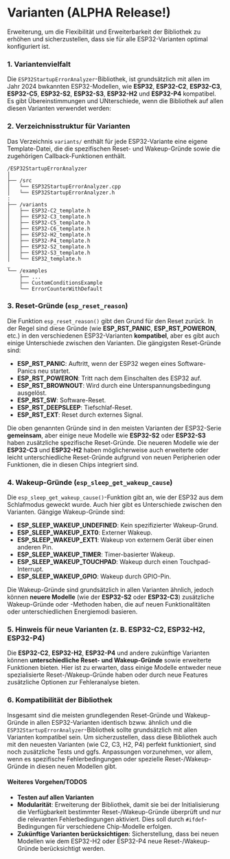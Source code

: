 # Varianten (ALPHA Release!)

Erweiterung, um die Flexibilität und Erweiterbarkeit der Bibliothek zu erhöhen und sicherzustellen, dass sie für alle ESP32-Varianten optimal konfiguriert ist. 

### 1. **Variantenvielfalt**

Die `ESP32StartupErrorAnalyzer`-Bibliothek, ist grundsätzlich mit allen im Jahr 2024 bwkannten ESP32-Modellen, wie **ESP32**, **ESP32-C2**, **ESP32-C3**, **ESP32-C5**, **ESP32-S2**, **ESP32-S3**, **ESP32-H2** und **ESP32-P4** kompatibel. Es gibt Übereinstimmungen und UNterschiede, wenn die Bibliothek auf allen diesen Varianten verwendet werden:

### 2. **Verzeichnisstruktur für Varianten**

Das Verzeichnis `variants/` enthält für jede ESP32-Variante eine eigene Template-Datei, die die spezifischen Reset- und Wakeup-Gründe sowie die zugehörigen Callback-Funktionen enthält.

```
/ESP32StartupErrorAnalyzer
│
├── /src
│   └── ESP32StartupErrorAnalyzer.cpp
│   └── ESP32StartupErrorAnalyzer.h
:
├── /variants
│   ├── ESP32-C2_template.h
│   ├── ESP32-C3_template.h
│   ├── ESP32-C5_template.h
│   ├── ESP32-C6_template.h
│   ├── ESP32-H2_template.h
│   ├── ESP32-P4_template.h
│   ├── ESP32-S2_template.h
│   ├── ESP32-S3_template.h
│   └── ESP32_template.h
_
└── /examples
    ├── ...
    ├── CustomConditionsExample
    └── ErrorCounterWithDefault
```

### 3. **Reset-Gründe (`esp_reset_reason`)**

Die Funktion `esp_reset_reason()` gibt den Grund für den Reset zurück. In der Regel sind diese Gründe (wie **ESP_RST_PANIC**, **ESP_RST_POWERON**, etc.) in den verschiedenen ESP32-Varianten **kompatibel**, aber es gibt auch einige Unterschiede zwischen den Varianten. Die gängigsten Reset-Gründe sind:

- **ESP_RST_PANIC**: Auftritt, wenn der ESP32 wegen eines Software-Panics neu startet.
- **ESP_RST_POWERON**: Tritt nach dem Einschalten des ESP32 auf.
- **ESP_RST_BROWNOUT**: Wird durch eine Unterspannungsbedingung ausgelöst.
- **ESP_RST_SW**: Software-Reset.
- **ESP_RST_DEEPSLEEP**: Tiefschlaf-Reset.
- **ESP_RST_EXT**: Reset durch externes Signal.

Die oben genannten Gründe sind in den meisten Varianten der ESP32-Serie **gemeinsam**, aber einige neue Modelle wie **ESP32-S2** oder **ESP32-S3** haben zusätzliche spezifische Reset-Gründe. Die neueren Modelle wie der **ESP32-C3** und **ESP32-H2** haben möglicherweise auch erweiterte oder leicht unterschiedliche Reset-Gründe aufgrund von neuen Peripherien oder Funktionen, die in diesen Chips integriert sind.

### 4. **Wakeup-Gründe (`esp_sleep_get_wakeup_cause`)**

Die `esp_sleep_get_wakeup_cause()`-Funktion gibt an, wie der ESP32 aus dem Schlafmodus geweckt wurde. Auch hier gibt es Unterschiede zwischen den Varianten. Gängige Wakeup-Gründe sind:

- **ESP_SLEEP_WAKEUP_UNDEFINED**: Kein spezifizierter Wakeup-Grund.
- **ESP_SLEEP_WAKEUP_EXT0**: Externer Wakeup.
- **ESP_SLEEP_WAKEUP_EXT1**: Wakeup von externem Gerät über einen anderen Pin.
- **ESP_SLEEP_WAKEUP_TIMER**: Timer-basierter Wakeup.
- **ESP_SLEEP_WAKEUP_TOUCHPAD**: Wakeup durch einen Touchpad-Interrupt.
- **ESP_SLEEP_WAKEUP_GPIO**: Wakeup durch GPIO-Pin.
  
Die Wakeup-Gründe sind grundsätzlich in allen Varianten ähnlich, jedoch können **neuere Modelle** (wie der **ESP32-S2** oder **ESP32-C3**) zusätzliche Wakeup-Gründe oder -Methoden haben, die auf neuen Funktionalitäten oder unterschiedlichen Energiemodi basieren.

### 5. **Hinweis für neue Varianten (z. B. ESP32-C2, ESP32-H2, ESP32-P4)**

Die **ESP32-C2**, **ESP32-H2**, **ESP32-P4** und andere zukünftige Varianten können **unterschiedliche Reset- und Wakeup-Gründe** sowie erweiterte Funktionen bieten. Hier ist zu erwarten, dass einige Modelle entweder neue spezialisierte Reset-/Wakeup-Gründe haben oder durch neue Features zusätzliche Optionen zur Fehleranalyse bieten.

### 6. **Kompatibilität der Bibliothek**

Insgesamt sind die meisten grundlegenden Reset-Gründe und Wakeup-Gründe in allen ESP32-Varianten identisch bzww. ähnlich und die  `ESP32StartupErrorAnalyzer`-Bibliothek sollte grundsätzlich mit allen Varianten kompatibel sein. Um  sicherzustellen, dass diese Bibliothek auch mit den neuesten Varianten (wie C2, C3, H2, P4) perfekt funktioniert, sind noch zusätzliche Tests und ggfs. Anpassungen vorzunehmen, vor allem, wenn es spezifische Fehlerbedingungen oder spezielle Reset-/Wakeup-Gründe in diesen neuen Modellen gibt.

#### Weiteres Vorgehen/TODOS
- **Testen auf allen Varianten**
- **Modularität**: Erweiterung der Bibliothek, damit sie bei der Initialisierung die Verfügbarkeit bestimmter Reset-/Wakeup-Gründe überprüft und nur die relevanten Fehlerbedingungen aktiviert. Dies soll durch `#ifdef`-Bedingungen für verschiedene Chip-Modelle erfolgen.
- **Zukünftige Varianten berücksichtigen**: Sicherstellung, dass bei neuen Modellen wie dem ESP32-H2 oder ESP32-P4 neue Reset-/Wakeup-Gründe berücksichtigt werden.
